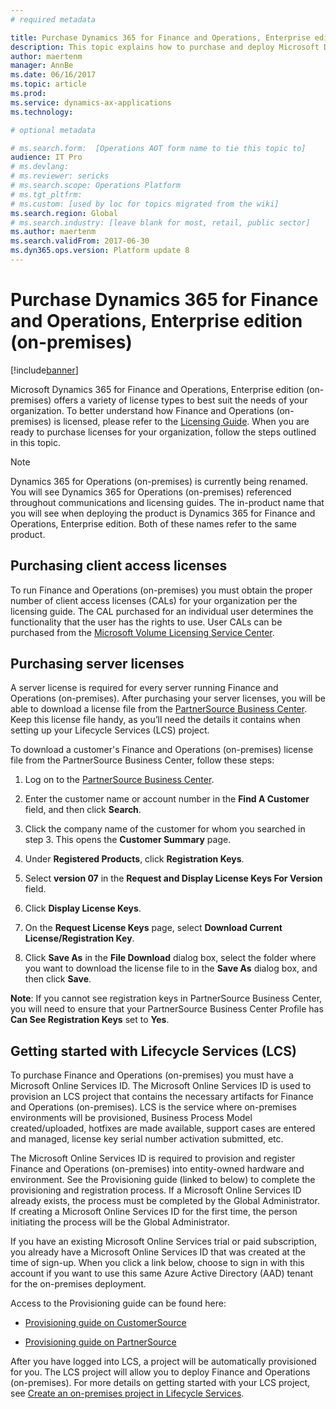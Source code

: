 ```yaml
---
# required metadata

title: Purchase Dynamics 365 for Finance and Operations, Enterprise edition (on-premises)
description: This topic explains how to purchase and deploy Microsoft Dynamics 365 for Finance and Operations, Enterprise edition (on-premises).
author: maertenm 
manager: AnnBe
ms.date: 06/16/2017
ms.topic: article
ms.prod: 
ms.service: dynamics-ax-applications
ms.technology: 

# optional metadata

# ms.search.form:  [Operations AOT form name to tie this topic to]
audience: IT Pro
# ms.devlang: 
# ms.reviewer: sericks
# ms.search.scope: Operations Platform 
# ms.tgt_pltfrm: 
# ms.custom: [used by loc for topics migrated from the wiki]
ms.search.region: Global
# ms.search.industry: [leave blank for most, retail, public sector]
ms.author: maertenm
ms.search.validFrom: 2017-06-30 
ms.dyn365.ops.version: Platform update 8 
---
```


# Purchase Dynamics 365 for Finance and Operations, Enterprise edition (on-premises)

[!include[banner](../includes/banner.md)]

Microsoft Dynamics 365 for Finance and Operations, Enterprise edition (on-premises) offers a variety of license types to best suit the needs of your organization. To better understand how Finance and Operations (on-premises) is licensed, please refer to the [Licensing Guide](https://mbs.microsoft.com/Files/partner/All_Products/PriceOrder/Licensing_Policies/DynamicsOperationsOnPremEnterprise.pdf). When you are ready to purchase licenses for your organization, follow the steps outlined in this topic.

> [!NOTE]
> Dynamics 365 for Operations (on-premises) is currently being renamed. You will see Dynamics 365 for Operations (on-premises) referenced throughout communications and licensing guides. The in-product name that you will see when deploying the product is Dynamics 365 for Finance and Operations, Enterprise edition. Both of these names refer to the same product.

Purchasing client access licenses
-------------------

To run Finance and Operations (on-premises) you must obtain the proper number of client access licenses (CALs) for your organization per the licensing guide. The CAL purchased for an individual user determines the functionality that the user has the rights to use. User CALs can be purchased from the [Microsoft Volume Licensing Service Center](https://www.microsoft.com/Licensing/servicecenter/default.aspx).

Purchasing server licenses
--------------------------

A server license is required for every server running Finance and Operations (on-premises). After purchasing your server licenses, you will be able to download a license file from the [PartnerSource Business Center](https://businesscenter.mbs.microsoft.com/). Keep this license file handy, as you’ll need the details it contains when setting up your Lifecycle Services (LCS) project.

To download a customer's Finance and Operations (on-premises) license file from the PartnerSource Business Center, follow these steps:

1.  Log on to the [PartnerSource Business Center](https://businesscenter.mbs.microsoft.com/).

3.  Enter the customer name or account number in the **Find A Customer** field, and then click **Search**.

4.  Click the company name of the customer for whom you searched in step 3. This
    opens the **Customer Summary** page.

5.  Under **Registered Products**, click **Registration
    Keys**.

6.  Select **version 07** in the **Request and Display License Keys For Version** field.

7.  Click **Display License Keys**.

8.  On the **Request License Keys** page, select **Download Current
    License/Registration Key**.

9.  Click **Save As** in the **File Download** dialog box, select the folder where you
    want to download the license file to in the **Save As** dialog box, and then
    click **Save**.

**Note**: If you cannot see registration keys in PartnerSource Business Center, you will need to ensure that your PartnerSource Business Center Profile has **Can See Registration Keys** set to **Yes**.

Getting started with Lifecycle Services (LCS)
---------------------------------------

To purchase Finance and Operations (on-premises) you must have a Microsoft Online Services ID. The Microsoft Online Services ID is used to provision an LCS project that contains the necessary artifacts for Finance and Operations (on-premises). LCS is the service where on-premises environments will be provisioned, Business Process Model created/uploaded, hotfixes are made available, support cases are entered and managed, license key serial number activation submitted, etc.

The Microsoft Online Services ID is required to provision and register Finance and Operations (on-premises) into entity-owned hardware and environment. See the Provisioning guide (linked to below) to complete the provisioning and registration process. If a Microsoft Online Services ID already exists, the process must be completed by the Global Administrator. If creating a Microsoft Online Services ID for the first time, the person initiating the process will be the Global Administrator.

If you have an existing Microsoft Online Services trial or paid subscription, you already have a Microsoft Online Services ID that was created at the time of sign-up. When you click a link below, choose to sign in with this account if you want to use this same Azure Active Directory (AAD) tenant for the on-premises deployment.

Access to the Provisioning guide can be found here:

- [Provisioning guide on CustomerSource](https://mbs.microsoft.com/customersource/northamerica/365Enterprise/learning/documentation/user-guides/D365Ops_OnPremEEProvisionGuide)

- [Provisioning guide on PartnerSource](https://mbs.microsoft.com/partnersource/northamerica/deployment/documentation/user-guides/D365Ops_OnPremEEProvisionGuide)

After you have logged into LCS, a project will be automatically provisioned for you. The LCS project will allow you to deploy Finance and Operations (on-premises). For more details on getting started with your LCS project, see [Create an on-premises project in Lifecycle Services](../lifecycle-services/lbd-create-lcs-on-prem-project.md).
